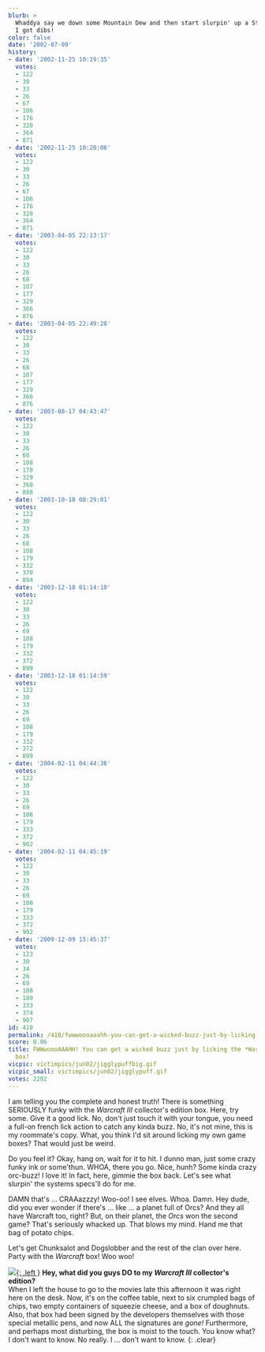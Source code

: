 ```yaml
---
blurb: >
  Whaddya say we down some Mountain Dew and then start slurpin' up a StarCraft poster?
  I got dibs!
color: false
date: '2002-07-09'
history:
- date: '2002-11-25 10:19:35'
  votes:
  - 122
  - 30
  - 33
  - 26
  - 67
  - 106
  - 176
  - 328
  - 364
  - 871
- date: '2002-11-25 10:20:06'
  votes:
  - 122
  - 30
  - 33
  - 26
  - 67
  - 106
  - 176
  - 328
  - 364
  - 871
- date: '2003-04-05 22:13:17'
  votes:
  - 122
  - 30
  - 33
  - 26
  - 68
  - 107
  - 177
  - 329
  - 366
  - 876
- date: '2003-04-05 22:49:28'
  votes:
  - 122
  - 30
  - 33
  - 26
  - 68
  - 107
  - 177
  - 329
  - 366
  - 876
- date: '2003-08-17 04:43:47'
  votes:
  - 122
  - 30
  - 33
  - 26
  - 68
  - 108
  - 178
  - 329
  - 368
  - 888
- date: '2003-10-18 08:29:01'
  votes:
  - 122
  - 30
  - 33
  - 26
  - 68
  - 108
  - 179
  - 332
  - 370
  - 894
- date: '2003-12-18 01:14:10'
  votes:
  - 122
  - 30
  - 33
  - 26
  - 69
  - 108
  - 179
  - 332
  - 372
  - 899
- date: '2003-12-18 01:14:59'
  votes:
  - 122
  - 30
  - 33
  - 26
  - 69
  - 108
  - 179
  - 332
  - 372
  - 899
- date: '2004-02-11 04:44:36'
  votes:
  - 122
  - 30
  - 33
  - 26
  - 69
  - 108
  - 179
  - 333
  - 372
  - 902
- date: '2004-02-11 04:45:19'
  votes:
  - 122
  - 30
  - 33
  - 26
  - 69
  - 108
  - 179
  - 333
  - 372
  - 902
- date: '2009-12-09 15:45:37'
  votes:
  - 123
  - 30
  - 34
  - 26
  - 69
  - 108
  - 180
  - 333
  - 374
  - 907
id: 410
permalink: /410/fwwwoooaaahh-you-can-get-a-wicked-buzz-just-by-licking-the-warcraft-iii-box/
score: 8.06
title: FWWwoooAAAHH! You can get a wicked buzz just by licking the *Warcraft III*
  box!
vicpic: victimpics/jun02/jigglypuffbig.gif
vicpic_small: victimpics/jun02/jigglypuff.gif
votes: 2202
---
```


I am telling you the complete and honest truth! There is something
SERIOUSLY funky with the *Warcraft III* collector's edition box. Here,
try some. Give it a good lick. No, don't just touch it with your tongue,
you need a full-on french lick action to catch any kinda buzz. No, it's
not mine, this is my roommate's copy. What, you think I'd sit around
licking my own game boxes? That would just be weird.

Do you feel it? Okay, hang on, wait for it to hit. I dunno man, just
some crazy funky ink or some'thun. WHOA, there you go. Nice, hunh? Some
kinda crazy orc-buzz! I love it! In fact, here, gimmie the box back.
Let's see what slurpin' the systems specs'll do for me.

DAMN that's ... CRAAazzzy! Woo-oo! I see elves. Whoa. Damn. Hey dude,
did you ever wonder if there's ... like ... a planet full of Orcs? And
they all have Warcraft too, right? But, on their planet, the *Orcs* won
the second game? That's seriously whacked up. That blows my mind. Hand
me that bag of potato chips.

Let's get Chunksalot and Dogslobber and the rest of the clan over here.
Party with the *Warcraft* box! Woo woo!

[![](img/victimpics/jun02/uneasy.gif){: .left }](%ARTICLE[401]%) **Hey, what
did you guys DO to my *Warcraft III* collector's edition?**  
 When I left the house to go to the movies late this afternoon it was
right here on the desk. Now, it's on the coffee table, next to six
crumpled bags of chips, two empty containers of squeezie cheese, and a
box of doughnuts. Also, that box had been signed by the developers
themselves with those special metallic pens, and now ALL the signatures
are *gone!* Furthermore, and perhaps most disturbing, the box is moist
to the touch. You know what? I don't want to know. No really. I ...
don't want to know.
{: .clear}
